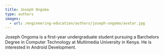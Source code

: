 ```yaml
---
title: Joseph Ongoma
type: authors
images:
  - url: /engineering-education/authors/joseph-ongoma/avatar.jpg 
---
```

Joseph Ongoma is a first-year undergraduate student pursuing a Barchelors Degree in Computer Technology at Multimedia University in Kenya. He is interested in Android Development.
